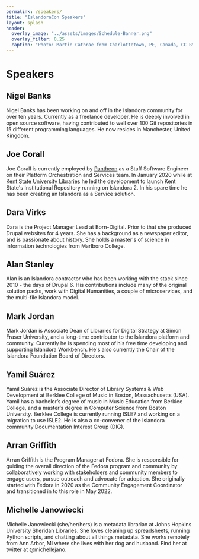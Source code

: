 ```yaml
---
permalink: /speakers/
title: "IslandoraCon Speakers"
layout: splash
header:
  overlay_image: "../assets/images/Schedule-Banner.png"
  overlay_filter: 0.25
  caption: "Photo: Martin Cathrae from Charlottetown, PE, Canada, CC BY-SA 2.0, via Wikimedia Commons"
---
```


# Speakers

## Nigel Banks

Nigel Banks has been working on and off in the Islandora community for over ten years. Currently as a freelance developer. He is deeply involved in open source software, having contributed to well over 100 Git repositories in 15 different programming languages. He now resides in Manchester, United Kingdom.

## Joe Corall

Joe Corall is currently employed by [Pantheon](https://pantheon.io/) as a Staff Software Engineer on their Platform Orchestration and Services team. In January 2020 while at [Kent State University Libraries](https://oaks.kent.edu/) he led the development to launch Kent State's Institutional Repository running on Islandora 2. In his spare time he has been creating an Islandora as a Service solution.

## Dara Virks

Dara is the Project Manager Lead at Born-Digital. Prior to that she produced Drupal websites for 4 years. She has a background as a newspaper editor, and is passionate about history. She holds a master's of science in information technologies from Marlboro College.

## Alan Stanley

Alan is an Islandora contractor who has been working with the stack since 2010 - the days of Drupal 6.  His contributions include many of 
the original solution packs, work with Digital Humanities, a couple of microservices, and the multi-file Islandora model.

## Mark Jordan

Mark Jordan is Associate Dean of Libraries for Digital Strategy at Simon Fraser University, and a long-time contributor 
to the Islandora platform and community. Currently he is spending most of his free time developing and supporting Islandora Workbench. 
He's also currently the Chair of the Islandora Foundation Board of Directors.

## Yamil Suárez 
Yamil Suárez is the Associate Director of Library Systems & Web Development at Berklee College of Music in Boston, Massachusetts (USA). Yamil has a bachelor’s degree of music in Music Education from Berklee College, and a master’s degree in Computer Science from Boston University. Berklee College is currently running ISLE7 and working on a migration to use ISLE2. He is also a co-convener of the Islandora community Documentation Interest Group (DIG).

## Arran Griffith

Arran Griffith is the Program Manager at Fedora. She is responsible for guiding the overall direction of the Fedora program and community 
by collaboratively working with stakeholders and community members to engage users, pursue outreach and advocate for adoption. She 
originally started with Fedora in 2020 as the Community Engagement Coordinator and transitioned in to this role in May 2022. 

## Michelle Janowiecki

Michelle Janowiecki (she/her/hers) is a metadata librarian at Johns Hopkins University Sheridan Libraries. She loves cleaning up spreadsheets, 
running Python scripts, and chatting about all things metadata. She works remotely from Ann Arbor, MI where she lives with her dog and husband. 
Find her at twitter at @michellejano.
